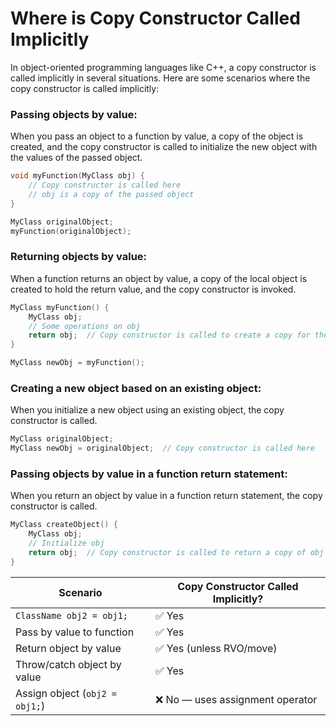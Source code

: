 # Where is Copy Constructor Called Implicitly

In object-oriented programming languages like C++, a copy constructor is called implicitly in several situations. Here are some scenarios where the copy constructor is called implicitly:

### Passing objects by value:

When you pass an object to a function by value, a copy of the object is created, and the copy constructor is called to initialize the new object with the values of the passed object.

```cpp
void myFunction(MyClass obj) {
    // Copy constructor is called here
    // obj is a copy of the passed object
}

MyClass originalObject;
myFunction(originalObject);
```

###  Returning objects by value:

When a function returns an object by value, a copy of the local object is created to hold the return value, and the copy constructor is invoked.

```cpp
MyClass myFunction() {
    MyClass obj;
    // Some operations on obj
    return obj;  // Copy constructor is called to create a copy for the return value
}

MyClass newObj = myFunction();
```

### Creating a new object based on an existing object:

When you initialize a new object using an existing object, the copy constructor is called.

```cpp
MyClass originalObject;
MyClass newObj = originalObject;  // Copy constructor is called here
```

### Passing objects by value in a function return statement:

When you return an object by value in a function return statement, the copy constructor is called.

```cpp
MyClass createObject() {
    MyClass obj;
    // Initialize obj
    return obj;  // Copy constructor is called to return a copy of obj
}
```


| Scenario                          | Copy Constructor Called Implicitly?        |
|----------------------------------|---------------------------------------------|
| `ClassName obj2 = obj1;`         | ✅ Yes                                       |
| Pass by value to function        | ✅ Yes                                       |
| Return object by value           | ✅ Yes (unless RVO/move)                     |
| Throw/catch object by value      | ✅ Yes                                       |
| Assign object (`obj2 = obj1;`)   | ❌ No — uses assignment operator             |

